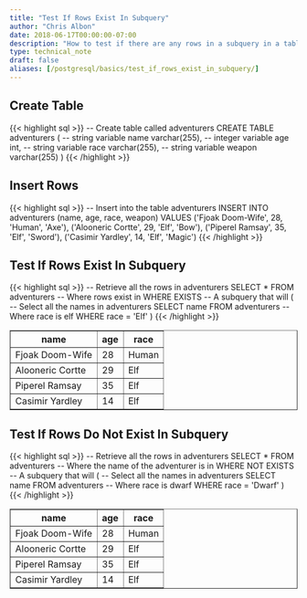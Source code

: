 ```yaml
---
title: "Test If Rows Exist In Subquery"
author: "Chris Albon"
date: 2018-06-17T00:00:00-07:00
description: "How to test if there are any rows in a subquery in a table in an SQL database."
type: technical_note
draft: false
aliases: [/postgresql/basics/test_if_rows_exist_in_subquery/]
---
```


## Create Table

{{< highlight sql >}}
-- Create table called adventurers
CREATE TABLE adventurers (
    -- string variable
    name varchar(255),
    -- integer variable
    age int,
    -- string variable
    race varchar(255),
    -- string variable
    weapon varchar(255)
)
{{< /highlight >}}

## Insert Rows

{{< highlight sql >}}
-- Insert into the table adventurers
INSERT INTO adventurers (name, age, race, weapon)
VALUES ('Fjoak Doom-Wife', 28, 'Human', 'Axe'),
       ('Alooneric Cortte', 29, 'Elf', 'Bow'),
       ('Piperel Ramsay', 35, 'Elf', 'Sword'),
       ('Casimir Yardley', 14, 'Elf', 'Magic')
{{< /highlight >}}

## Test If Rows Exist In Subquery

{{< highlight sql >}}
-- Retrieve all the rows in adventurers
SELECT * FROM adventurers
-- Where rows exist in
WHERE EXISTS
-- A subquery that will
(
    -- Select all the names in adventurers
    SELECT name FROM adventurers
    -- Where race is elf
    WHERE race = 'Elf'
)
{{< /highlight >}}
<table border="1" style="border-collapse:collapse">
<tr><th>name</th><th>age</th><th>race</th></tr>
<tr><td>Fjoak Doom-Wife</td><td>28</td><td>Human</td></tr>
<tr><td>Alooneric Cortte</td><td>29</td><td>Elf</td></tr>
<tr><td>Piperel Ramsay</td><td>35</td><td>Elf</td></tr>
<tr><td>Casimir Yardley</td><td>14</td><td>Elf</td></tr></table>

## Test If Rows Do Not Exist In Subquery

{{< highlight sql >}}
-- Retrieve all the rows in adventurers
SELECT * FROM adventurers
-- Where the name of the adventurer is in
WHERE NOT EXISTS
-- A subquery that will
(
    -- Select all the names in adventurers
    SELECT name FROM adventurers
    -- Where race is dwarf
    WHERE race = 'Dwarf'
)
{{< /highlight >}}
<table border="1" style="border-collapse:collapse">
<tr><th>name</th><th>age</th><th>race</th></tr>
<tr><td>Fjoak Doom-Wife</td><td>28</td><td>Human</td></tr>
<tr><td>Alooneric Cortte</td><td>29</td><td>Elf</td></tr>
<tr><td>Piperel Ramsay</td><td>35</td><td>Elf</td></tr>
<tr><td>Casimir Yardley</td><td>14</td><td>Elf</td></tr></table>